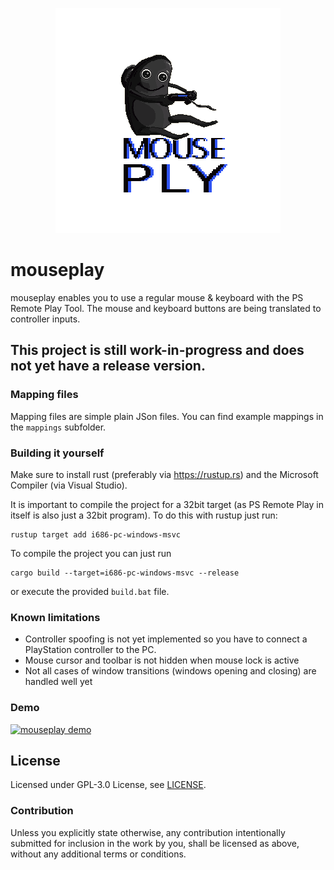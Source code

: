 <p align="center">
<img src="mouseplay.logo.png" alt="mouseplay" title="mouseplay" />
</p>

# mouseplay

mouseplay enables you to use a regular mouse & keyboard with the PS Remote Play Tool. The mouse and keyboard buttons are being translated to controller inputs.

## This project is still work-in-progress and does not yet have a release version.

### Mapping files

Mapping files are simple plain JSon files. You can find example mappings in the `mappings` subfolder.

### Building it yourself
Make sure to install rust (preferably via https://rustup.rs) and the Microsoft Compiler (via Visual Studio).

It is important to compile the project for a 32bit target (as PS Remote Play in itself is also just a 32bit program). To do this with rustup just run:
```
rustup target add i686-pc-windows-msvc
```

To compile the project you can just run
```
cargo build --target=i686-pc-windows-msvc --release
```
or execute the provided `build.bat` file.

### Known limitations

- Controller spoofing is not yet implemented so you have to connect a PlayStation controller to the PC.
- Mouse cursor and toolbar is not hidden when mouse lock is active
- Not all cases of window transitions (windows opening and closing) are handled well yet

### Demo

[![mouseplay demo](http://img.youtube.com/vi/0QhSsvRO_Y8/0.jpg)](http://www.youtube.com/watch?v=0QhSsvRO_Y8 "mouseplay demo")

## License

Licensed under GPL-3.0 License, see [LICENSE](LICENSE).

### Contribution

Unless you explicitly state otherwise, any contribution intentionally submitted for inclusion in the work by you, shall be licensed as above, without any additional terms or conditions.
